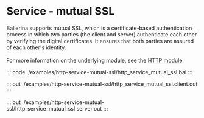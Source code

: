 # Service - mutual SSL

Ballerina supports mutual SSL, which is a certificate-based authentication
process in which two parties (the client and server) authenticate each other by
verifying the digital certificates. It ensures that both parties are assured
of each other's identity.<br/><br/>
For more information on the underlying module, 
see the [HTTP module](https://docs.central.ballerina.io/ballerina/http/latest/).


::: code ./examples/http-service-mutual-ssl/http_service_mutual_ssl.bal :::

::: out ./examples/http-service-mutual-ssl/http_service_mutual_ssl.client.out :::

::: out ./examples/http-service-mutual-ssl/http_service_mutual_ssl.server.out :::